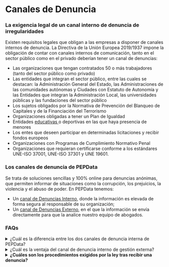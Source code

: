 # Canales de Denuncia

### La exigencia legal de un canal interno de denuncia de irregularidades

Existen requisitos legales que obligan a las empresas a disponer de canales internos de denuncia. La Directiva de la Unión Europea 2019/1937 impone la obligación de contar con canales internos de comunicación, tanto en el sector público como en el privado deberían tener un canal de denuncias:

* Las organizaciones que tengan contratados 50 o más trabajadores (tanto del sector público como privado)
* Las entidades que integran el sector público, entre las cuales se destacan: la Administración General del Estado, las Administraciones de las comunidades autónomas y Ciudades con Estatuto de Autonomía y las Entidades que integran la Administración Local, las universidades públicas y las fundaciones del sector público
* Los sujetos obligados por la Normativa de Prevención del Blanqueo de Capitales y de la Financiación del Terrorismo
* Organizaciones obligadas a tener un Plan de Igualdad
* Entidades [educativas ](https://www.cambio16.com/en-el-deporte-faltan-canales-de-denuncia-para-la-prevencion-del-acoso-el-abuso-y-la-discriminacion/)o deportivas en las que haya presencia de menores
* Los entes que deseen participar en determinadas licitaciones y recibir fondos europeos
* Organizaciones con Programas de Cumplimiento Normativo Penal
* Organizaciones que requieran certificarse conforme a los estándares UNE-ISO 37001, UNE-ISO 37301 y UNE 19601.

### Los canales de denuncia de PEPData

Se trata de soluciones sencillas y 100% online para denuncias anónimas, que permiten informar de situaciones como la corrupción, los prejuicios, la violencia y el abuso de poder. En PEPData tenemos:

* Un [canal de Denuncias Interno](canal-de-denuncias-interno.md), donde la información es elevada de forma segura al responsable de su organización;
* Un [canal de Denuncias Externo](canal-de-denuncias-interno-de-gestion-externa.md), en el que la información se envía directamente para que la analice nuestro equipo de abogados.

### FAQs

<details>

<summary>¿Cuál es la diferencia entre los dos canales de denuncia interna de PEPData?</summary>

El [Canal de Denuncias de Gestión Interna](canal-de-denuncias-interno.md) es un canal sencillo, que envía automáticamente la información al responsable de su organización de forma anónima y segura.

En este caso, corresponde al responsable de su organización ocuparse de todos los procesos siguientes exigidos por la ley.

El [Canal de Denuncias Interno de Gestión Externa](canal-de-denuncias-interno-de-gestion-externa.md) Funciona de la misma forma, pero el informe interno se envía directamente a una entidad externa a su organización. Esta entidad tramitará todos los procedimientos dentro de los plazos legales desde el momento en que se reciba la denuncia.

En este caso concreto la entidad es Quismondo y Asociados.

</details>

<details>

<summary>¿Cuál es la ventaja del canal de denuncia interno de gestión externa?</summary>

La principal ventaja el [Canal de Denuncias Interno de Gestión Externa](canal-de-denuncias-interno-de-gestion-externa.md) es que todos los trámites exigidos por la ley tras recibir una denuncia son realizados por un equipo de abogados especializados.

</details>

<details>

<summary><strong>¿Cuáles son los procedimientos exigidos por la ley tras recibir una denuncia?</strong></summary>

Los procedimientos son los exigidos en el Anteproyecto de Ley de Protección de los denunciantes.

Esto incluye varios plazos y requisitos, entre ellos:

Notificar al denunciante dentro de los siete días siguientes a la recepción de la denuncia e informarle, "de forma clara y accesible, de los requisitos, autoridades competentes y forma y admisibilidad de la denuncia externa".

Seguimiento de la denuncia, adoptando el responsable "las medidas internas adecuadas para verificar las alegaciones contenidas en la denuncia y, en su caso, hacer cesar la infracción denunciada, incluso abriendo una investigación interna o informando a la autoridad competente para la investigación de la infracción, incluidas las instituciones, órganos u organismos de la Unión Europea".

Las entidades obligadas disponen entonces de tres meses desde la denuncia para comunicar "al denunciante las medidas previstas o adoptadas para dar curso a la denuncia y los motivos de las mismas".

Además, "el denunciante podrá solicitar, en cualquier momento, que las entidades obligadas le comuniquen el resultado de su análisis de la denuncia dentro de los 15 días siguientes a su conclusión".

La entidad responsable de la tramitación de la denuncia también está obligada a conservarla durante "cinco años y, con independencia de este periodo, mientras esté pendiente cualquier procedimiento judicial o administrativo relacionado con la denuncia".

</details>
